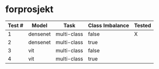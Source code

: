 # forprosjekt



| Test # | Model    | Task        | Class Imbalance |    Tested    |
|--------|----------|-------------|-----------------|--------------|
| 1      | densenet | multi-class | false           |       X      |
| 2      | densenet | multi-class | true            |              |
| 3      | vit      | multi-class | false           |              |
| 4      | vit      | multi-class | true            |              |